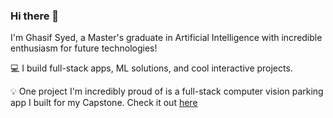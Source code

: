### Hi there 👋

I'm Ghasif Syed, a Master's graduate in Artificial Intelligence with incredible enthusiasm for future technologies!

💻 I build full-stack apps, ML solutions, and cool interactive projects.

💡 One project I'm incredibly proud of is a full-stack computer vision parking app I built for my Capstone. Check it out [here](https://github.com/ghasifs/leopardspot-parking-monitor)

<!--
**ghasifs/ghasifs** is a ✨ _special_ ✨ repository because its `README.md` (this file) appears on your GitHub profile.
